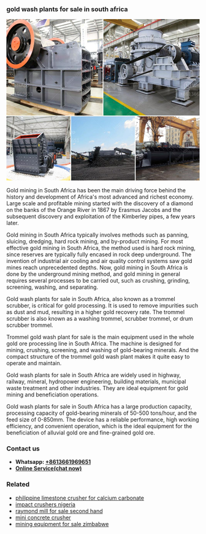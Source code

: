 <h3>gold wash plants for sale in south africa</h3><img src='1702260326.jpg' alt=''><p>Gold mining in South Africa has been the main driving force behind the history and development of Africa's most advanced and richest economy. Large scale and profitable mining started with the discovery of a diamond on the banks of the Orange River in 1867 by Erasmus Jacobs and the subsequent discovery and exploitation of the Kimberley pipes, a few years later.</p><p>Gold mining in South Africa typically involves methods such as panning, sluicing, dredging, hard rock mining, and by-product mining. For most effective gold mining in South Africa, the method used is hard rock mining, since reserves are typically fully encased in rock deep underground. The invention of industrial air cooling and air quality control systems saw gold mines reach unprecedented depths. Now, gold mining in South Africa is done by the underground mining method, and gold mining in general requires several processes to be carried out, such as crushing, grinding, screening, washing, and separating.</p><p>Gold wash plants for sale in South Africa, also known as a trommel scrubber, is critical for gold processing. It is used to remove impurities such as dust and mud, resulting in a higher gold recovery rate. The trommel scrubber is also known as a washing trommel, scrubber trommel, or drum scrubber trommel.</p><p>Trommel gold wash plant for sale is the main equipment used in the whole gold ore processing line in South Africa. The machine is designed for mining, crushing, screening, and washing of gold-bearing minerals. And the compact structure of the trommel gold wash plant makes it quite easy to operate and maintain.</p><p>Gold wash plants for sale in South Africa are widely used in highway, railway, mineral, hydropower engineering, building materials, municipal waste treatment and other industries. They are ideal equipment for gold mining and beneficiation operations.</p><p>Gold wash plants for sale in South Africa has a large production capacity, processing capacity of gold-bearing minerals of 50-500 tons/hour, and the feed size of 0-850mm. The device has a reliable performance, high working efficiency, and convenient operation, which is the ideal equipment for the beneficiation of alluvial gold ore and fine-grained gold ore.</p><h3>Contact us</h3><ul><li><strong>Whatsapp:&nbsp;<a href="https://wa.me/8613661969651">+8613661969651</a></strong></li><li><a href="https://swt.shibang-china.com/?git&amp;zhl&amp;gold wash plants for sale in south africa"><strong>Online Service(chat now)</strong></a></li></ul><h3>Related</h3><ul><li><a href='philippine limestone crusher for calcium carbonate.md'>philippine limestone crusher for calcium carbonate</a></li><li><a href='impact crushers nigeria.md'>impact crushers nigeria</a></li><li><a href='raymond mill for sale second hand.md'>raymond mill for sale second hand</a></li><li><a href='mini concrete crusher.md'>mini concrete crusher</a></li><li><a href='mining equipment for sale zimbabwe.md'>mining equipment for sale zimbabwe</a></li></ul>